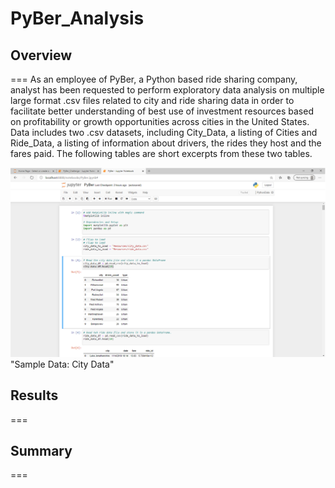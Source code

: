 # PyBer_Analysis

## Overview
===
As an employee of PyBer, a Python based ride sharing company, analyst has been requested to perform exploratory data analysis on multiple large format .csv files related to city and ride sharing data in order to facilitate better understanding of best use of investment resources based on profitability or growth opportunities across cities in the United States.  Data includes two .csv datasets, including City_Data, a listing of Cities and Ride_Data, a listing of information about drivers, the rides they host and the fares paid.  The following tables are short excerpts from these two tables.

![City_Data](analysis/City_Data_Sample.png) "Sample Data:  City Data"


## Results
===

## Summary
===

